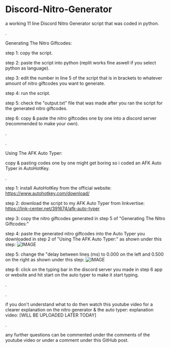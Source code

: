 # Discord-Nitro-Generator
a working 11 line Discord Nitro Generator script that was coded in python.

.

Generating The Nitro Giftcodes:

step 1: copy the script.

step 2: paste the script into python (replit works fine aswell if you select python as language).

step 3: edit the number in line 5 of the script that is in brackets to whatever amount of nitro giftcodes you want to generate.

step 4: run the script.

step 5: check the "output.txt" file that was made after you ran the script for the generated nitro giftcodes.

step 6: copy & paste the nitro giftcodes one by one into a discord server (recommended to make your own).

.

.

Using The AFK Auto Typer:

copy & pasting codes one by one might get boring so i coded an AFK Auto Typer in AutoHotKey.

.

step 1: install AutoHotKey from the official website: https://www.autohotkey.com/download/ 

step 2: download the script to my AFK Auto Typer from linkvertise: https://link-center.net/391674/afk-auto-typer

step 3: copy the nitro giftcodes generated in step 5 of "Generating The Nitro Giftcodes:"

step 4: paste the generated nitro giftcodes into the Auto Typer you downloaded in step 2 of "Using The AFK Auto Typer:" as shown under this step:
![IMAGE](https://user-images.githubusercontent.com/96903540/150063089-f7f4d44e-7b87-4857-a380-f6fcb29146b2.PNG)

step 5: change the "delay between lines (ms) to 0.000 on the left and 0.500 on the right as shown under this step:
![IMAGE](https://user-images.githubusercontent.com/96903540/150063387-c624585e-df60-4817-8c40-7aaf736563a1.PNG)

step 6: click on the typing bar in the discord server you made in step 6 app or website and hit start on the auto typer to make it start typing.

.

.

if you don't understand what to do then watch this youtube video for a clearer explanation on the nitro generator & the auto typer:
explanation video: [WILL BE UPLOADED LATER TODAY]  

.

any further questions can be commented under the comments of the youtube video or under a comment under this GitHub post.
